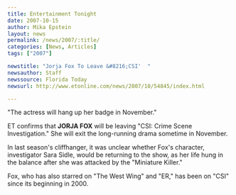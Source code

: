 ```yaml
---
title: Entertainment Tonight 
date: 2007-10-15
author: Mika Epstein
layout: news
permalink: /news/2007/:title/
categories: [News, Articles]
tags: ["2007"]

newstitle: "Jorja Fox To Leave &#8216;CSI'  "
newsauthor: Staff  
newssource: Florida Today  
newsurl: http://www.etonline.com/news/2007/10/54845/index.html 

---
```

"The actress will hang up her badge in November."

ET confirms that **JORJA FOX** will be leaving "CSI: Crime Scene Investigation." She will exit the long-running drama sometime in November.

In last season's cliffhanger, it was unclear whether Fox's character, investigator Sara Sidle, would be returning to the show, as her life hung in the balance after she was attacked by the "Miniature Killer."

Fox, who has also starred on "The West Wing" and "ER," has been on "CSI" since its beginning in 2000.  
